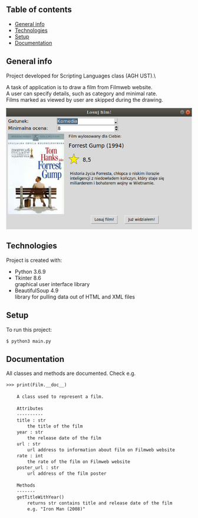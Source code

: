 ## Table of contents
* [General info](#general-info)
* [Technologies](#technologies)
* [Setup](#setup)
* [Documentation](#documentation)

## General info
Project developed for Scripting Languages class (AGH UST).\

A task of application is to draw a film from Filmweb website.\
A user can specify details, such as category and minimal rate.\
Films marked as viewed by user are skipped during the drawing.

![Main Window](screenshots/main_window.png)

## Technologies
Project is created with:
* Python 3.6.9
* Tkinter 8.6\
graphical user interface library
* BeautifulSoup 4.9\
library for pulling data out of HTML and XML files

## Setup
To run this project:
```
$ python3 main.py
```

## Documentation
All classes and methods are documented. Check e.g.
```
>>> print(Film.__doc__)

    A class used to represent a film.

    Attributes
    ----------
    title : str
        the title of the film
    year : str
        the release date of the film
    url : str
        url address to information about film on Filmweb website
    rate : int
        the rate of the film on Filmweb website
    poster_url : str
        url address of the film poster

    Methods
    -------
    getTitleWithYear()
        returns str contains title and release date of the film
        e.g. "Iron Man (2008)"
```
